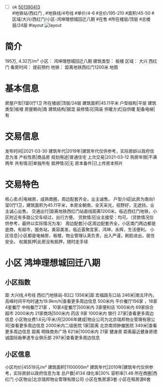 - [ ] ok [501390413](https://bj.5i5j.com/ershoufang/501390413.html)  
 #地铁站/西红门 ,  #地铁线/4号线
#单价/4-6 #总价/195-210 #面积/45-50   #区域/大兴/西红门/小区-鸿坤理想城回迁八期 #在售 #所在楼层/顶层 #总楼层/24层 #layout 
![layout](http://image2a.5i5j.com/bdir/layout/dd04fb669b4c4cacbe3f675e0b42aa57.jpg_P5.jpg) 
# 简介 
 195万,  4.32万/m² 
小区： 鸿坤理想城回迁八期
建筑类型： 板楼
区域： 大兴 西红门
看房时间： 提前预约
地铁： 距离地铁西红门1200米 地图
# 基本信息 
 房屋户型|1室0厅1卫
所在楼层|顶层/24层
建筑面积|45.11平米
户型结构|平层
建筑类型|板楼
房屋朝向|南
建筑结构|钢混
装修情况|简装
供暖方式|自供暖
配备电梯|有
# 交易信息 
 发布时间|2021-03-30
建筑年代|2019年|建筑年代仅供参考，实际房龄以政府信息为准
产权性质|商品房
规划用途|普通住宅
上次交易|2021-03-12
购房年限|不满两年
共有情况|单独所有
抵押情况|无
房本备件|已上传房本照片
# 交易特色 
 核心卖点|电梯房，成熟商圈，周边配套齐全，业主诚售。
户型介绍|此房为南向1室0厅1卫，建筑面积为45.11平米，本房全朝南，全天采光，视野好，无遮挡，业主诚心出售。
交通出行|距离地铁西红门站直线距离1200米，临近西红门地铁，小区附近有多路公交车经过，出行方便。
贷款情况|业主接受：均可。（贷款情况仅供参考，最终以实际情况为准）
周边配套|小区周边配套齐全，小区南门两边都是底商，有超市，服务站，美容美发，临近荟聚宜家，鸿坤，永辉，生活便利。
小区信息|小区都是电梯房，板楼，物业管理认真负责，出入严谨，刷脸进出，居住安全。
权属抵押|此房没有抵押，随时走手续
# 小区 鸿坤理想城回迁八期
## 小区指数 
 距 大兴线,4号线 西红门地铁站-B2口 1356米|距 宏福路东口站 246米|南五环内， 高峰时间平均时速为19.9km/h|查看更多周边信息
500米内 平价餐厅156家 ，18家4星餐厅
中档餐厅21家 ，10家4星餐厅|500米内 3家便利店
1000米内 69家综合超市
2000米内 21家商场|500米内 药店 9家
1000米内 银行 27家|查看更多周边信息
小区物业费1.6元/平米/月|2006年建成|物业公司为北京瑞邦物业管理有限公司|查看更多周边信息
2000米内二级医院 1家|距离 北京南郊肿瘤医院  349米|查看更多周边信息
距离 明珠商务广场 621米|1000米内 21家 健身房
距离最近健身房德诚国际跆拳道专业俱乐部 297米|查看更多周边信息
## 小区信息 
 小区均价|45519元/m²
建筑面积|1100000m²
建筑年代|2010年|建筑年代仅供参考，实际房龄以政府信息为准
总户数|4134
绿化率|30%
容积率|1.48
所在商圈|西红门
小区物业|北京瑞邦物业管理有限公司
小区在售房源3套
小区在租房源6套
